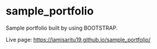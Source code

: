 # sample_portfolio
Sample portfolio built by using BOOTSTRAP.

Live page: https://lamisaritu19.github.io/sample_portfolio/
